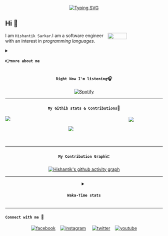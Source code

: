<div align=center>

[![Typing SVG](https://readme-typing-svg.demolab.com?font=Comfortaa&weight=900&size=40&pause=1000&color=C77DFF&center=true&vCenter=true&width=435&lines=%E0%A4%A8%E0%A4%AE%E0%A4%B8%E0%A5%8D%E0%A4%A4%E0%A5%87+;%E3%81%93%E3%82%93%E3%81%AB%E3%81%A1%E3%81%AF+;%E0%A6%A8%E0%A6%AE%E0%A6%B8%E0%A7%8D%E0%A6%95%E0%A6%BE%E0%A7%B0;Bonjour;Guten+Tag;%EC%95%88%EB%85%95%ED%95%98%EC%84%B8%EC%9A%94;%D0%B7%D0%B4%D1%80%D0%B0%D0%B2%D1%81%D1%82%D0%B2%D1%83%D0%B9%D1%82%D0%B5;%E4%BD%A0%E5%A5%BD;Hola)](#)

<div align=left>

**Hi** :wave:
-------------

<a href="#"><img height="35%" width="35%" align=right src="https://user-images.githubusercontent.com/60609786/219274930-35b67bd2-7882-448b-ad0f-6f4c4fafc689.gif"/></a>

I am `Hishantik Sarkar`.I am a software engineer with an interest 
in *programming languages*.

<details>
<summary>

**:point_right:`more about me`**
</summary>

+ I have experience with :-
     - **`HTML`**
     - **`CSS`**
     - **`Javascript`**
     - **`bash scripting`**
     - **`go`**
     - **`python`**
     - **`kotlin`**


+ I am still learning more *technologies **&** languages* as well as gaining deeper knowledge in the ones I already know.

+ I strive to stay up-to-date with the latest technology trends and best practices so that my work will remain relevant and cutting edge.

+ In my free time,I enjoy playing video games and exploring new technologies.



<details align=right>
<summary>

**:books:`My Stacks`**
</summary>
<kbd align=center>
<img src="https://img.shields.io/badge/Ide-Neovim-c77dff?style=for-the-badge&logo=Neovim">
<img src="https://img.shields.io/badge/Ide-Vs Code-c77dff?style=for-the-badge&logo=Visual Studio Code">
<img src="https://img.shields.io/badge/Ide-Intellij Idea-c77dff?style=for-the-badge&logo=IntelliJ IDEA">
<img src="https://img.shields.io/badge/Frontend-Html-c77dff?style=for-the-badge&logo=HTML5">
<img src="https://img.shields.io/badge/Frontend-Css-c77dff?style=for-the-badge&logo=CSS3">
<img src="https://img.shields.io/badge/Frontend-Javascript-c77dff?style=for-the-badge&logo=Javascript">
<img src="https://img.shields.io/badge/Framework-React-c77dff?style=for-the-badge&logo=React">
<img src="https://img.shields.io/badge/Framework-React Native-c77dff?style=for-the-badge&logo=React">
<img src="https://img.shields.io/badge/DB-MySQL-c77dff?style=for-the-badge&logo=MySQL&logoColor=blue">
<img src="https://img.shields.io/badge/DB-PostgreSQL-c77dff?style=for-the-badge&logo=PostgreSQL">
<img src="https://img.shields.io/badge/DB-GraphQL-c77dff?style=for-the-badge&logo=GraphQL">
<img src="https://img.shields.io/badge/Language-C++-c77dff?style=for-the-badge&logo=c%2B%2B">
<img src="https://img.shields.io/badge/Language-C-c77dff?style=for-the-badge&logo=C">
<img src="https://img.shields.io/badge/Language-Java-c77dff?style=for-the-badge&logo=">
<img src="https://img.shields.io/badge/Language-Kotlin-c77dff?style=for-the-badge&logo=Kotlin">
<img src="https://img.shields.io/badge/Language-Shell-c77dff?style=for-the-badge&logo=GNU Bash">
<img src="https://img.shields.io/badge/Language-Python-c77dff?style=for-the-badge&logo=Python">
<img src="https://img.shields.io/badge/Language-TypeScript-c77dff?style=for-the-badge&logo=TypeScript">
</kbd>
</details>

<details>
<summary>

**:eyeglasses:`My projects`**
</summary>

<img width="60%" align=left src="https://github-readme-stats.vercel.app/api/pin/?username=hishantik&repo=openAI-shell-cli&bg_color=171515&border_color=C77DFF&title_color=C77DFF&icon_color=C77DFF&text_color=ECAD9C&show_owner">
<img width="60%" align=right src="https://github-readme-stats.vercel.app/api/pin/?username=hishantik&repo=nativeProject&bg_color=171515&border_color=C77DFF&title_color=C77DFF&icon_color=C77DFF&text_color=ECAD9C&show_owner">

![snake-light](https://raw.githubusercontent.com/Hishantik/Hishantik/output/github-contribution-grid-snake.svg#gh-light-mode-only)


![snake-dark](https://raw.githubusercontent.com/Hishantik/Hishantik/output/github-contribution-grid-snake-dark.svg#gh-dark-mode-only)
<br/><br/>
</details>

___
</details>


</div>

#### **`Right Now I'm listening`:headphones:**

[![Spotify](https://dekutorem.vercel.app/api/spotify?background_color=171515&border_color=C77DFF)](https://open.spotify.com/user/deku)

___

#### **`My Githib stats & Contributions`:rocket:**


<img width="60%" align=left src="https://github-readme-stats.vercel.app/api?username=hishantik&show_icons=true&title_color=C77DFF&icon_color=C77DFF&text_color=ECAD9C&custom_title=My%20GitHub%20Stats&bg_color=171515&border_color=C77DFF&border_radius=20#gh-dark-mode-only"/>










<img width="50%" align=center src="https://github-readme-stats.vercel.app/api/top-langs/?username=hishantik&exclude_repo=github-readme-stats,hishantik.github.io&layout=compact&bg_color=171515&title_color=C77DFF&border_radius=20&border_color=C77DFF&custom_title=Most%20language%20I%20am%20familiar%20with%20:&text_color=ECAD9C"/>









<img width="60%" align=right src="https://streak-stats.demolab.com/?user=hishantik&border_radius=20&background=171515&border=C77DFF&stroke=C77DFF&ring=C77DFF&fire=ECAD9C&currStreakNum=ECAD9C&currStreakLabel=ECAD9C&sideNums=C77DFF&sideLabels=ECAD9C&dates=C77DFF"/><br/><br/><br/>
</div>

___

<div align=center>

#### **`My Contribution Graph`:chart_with_upwards_trend:**


[![Hishantik's github activity graph](https://github-readme-activity-graph.cyclic.app/graph?username=hishantik&bg_color=171515&radius=26&hide_border=true&area=true&line=C77DFF&point=C77DFF&color=ECAD9C&title_color=C77DFF&custom_title=My%20Contribution%20Graph)](#)
</div>

<div align=center>

___
<details>
<summary>

#### **`Waka-Time stats`**
</summary>
<kbd>

<!--START_SECTION:waka-->



<!--END_SECTION:waka-->
</kbd>
</details>
</div>

___
#### **`Connect with me `:handshake:**
<div align=center>

[![facebook](https://user-images.githubusercontent.com/60609786/219572788-6939a6fb-ca1e-47be-b9be-d42e285a1bc9.svg)][Facebook]&nbsp; &nbsp;
[![instagram](https://user-images.githubusercontent.com/60609786/219573162-79e63135-ce14-407b-9960-4c7a493723bd.svg)][Instagram] &nbsp; &nbsp;
[![twitter](https://user-images.githubusercontent.com/60609786/219573335-3cd3804c-a42a-46bb-bdaf-5ff0562b46dd.svg)][Twitter]&nbsp; &nbsp;
[![youtube](https://user-images.githubusercontent.com/60609786/219573996-51c15cd2-1b25-48bb-94ed-00fdc9341592.svg)][Youtube]
</div>





[Facebook]: https://www.facebook.com/profile.php?id=100004127235868
[Stack_overflow]: https://stackoverflow.com/users/20044958/Hishantik-Sarkar
[Dev.to]: https://dev.to/sarkar_234
[Twitter]: https://twitter.com/sarkar_234
[Github]: https://gihub.com/Hishantik
[Hashnode]:https://hashnode.com/@Dekustik
[Youtube]: #
[Linkedin]: #
[LeetCode]:https://leetcode.com/Dekustik
[Instagram]: https:instagram.com/dek_ustik

